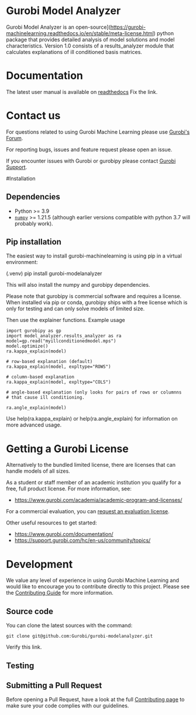 # Gurobi Model Analyzer

Gurobi Model Analyzer is an
open-source](https://gurobi-machinelearning.readthedocs.io/en/stable/meta-license.html) python package that provides
detailed analysis of model solutions and model characteristics.
Version 1.0 consists of a results_analyzer module that calculates
explanations of ill conditioned basis matrices.


# Documentation

The latest user manual is available on
[readthedocs](https://gurobi-machinelearning.readthedocs.io/) Fix the link.



# Contact us

For questions related to using Gurobi Machine Learning please use
[Gurobi's Forum](https://support.gurobi.com/hc/en-us/community/topics/10373864542609-GitHub-Projects).

For reporting bugs, issues and feature request please open an issue.

If you encounter issues with Gurobi or gurobipy please contact
[Gurobi Support](https://support.gurobi.com/hc/en-us).


#Installation



## Dependencies

- Python >= 3.9
- [`numpy`](https://pypi.org/project/numpy/)  >= 1.21.5    (although earlier
  versions compatible with python 3.7 will probably work).


## Pip installation



The easiest way to install gurobi-machinelearning is using pip in a
virtual environment:

(.venv) pip install gurobi-modelanalyzer



This will also install the numpy and gurobipy dependencies.

Please note that gurobipy is commercial software and requires a
license. When installed via pip or conda, gurobipy ships with a free
license which is only for testing and can only solve models of limited
size.



Then use the explainer functions.   Example usage

```
import gurobipy as gp
import model_analyzer.results_analyzer as ra
model=gp.read("myillconditionedmodel.mps")
model.optimize()
ra.kappa_explain(model)

# row-based explanation (default)
ra.kappa_explain(model, expltype="ROWS")

# column-based explanation
ra.kappa_explain(model, expltype="COLS")

# angle-based explanation (only looks for pairs of rows or columnns
# that cause ill conditioning.

ra.angle_explain(model)
```

Use help(ra.kappa_explain) or help(ra.angle_explain) for information
on more advanced usage.


# Getting a Gurobi License
Alternatively to the bundled limited license, there are licenses that can handle models of all sizes.

As a student or staff member of an academic institution you qualify for a free, full product license.
For more information, see:

* https://www.gurobi.com/academia/academic-program-and-licenses/

For a commercial evaluation, you can
[request an evaluation license](https://www.gurobi.com/free-trial/?utm_source=internal&utm_medium=documentation&utm_campaign=fy21_pipinstall_eval_pypipointer&utm_content=c_na&utm_term=pypi).

Other useful resources to get started:
* https://www.gurobi.com/documentation/
* https://support.gurobi.com/hc/en-us/community/topics/



# Development
We value any level of experience in using Gurobi Machine Learning and would like to encourage you to
contribute directly to this project. Please see the [Contributing Guide](CONTRIBUTING.md) for more information.

## Source code
You can clone the latest sources with the command:
```shell
git clone git@github.com:Gurobi/gurobi-modelanalyzer.git
```
Verify this link.

## Testing



## Submitting a Pull Request
Before opening a Pull Request, have a look at the full
[Contributing page](CONTRIBUTING.md) to make sure your code complies with
our guidelines.
